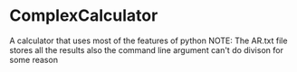 # ComplexCalculator
A calculator that uses most of the features of python
NOTE: The AR.txt file stores all the results also the command line argument can't do divison for some reason

